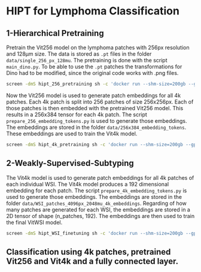 # HIPT for Lymphoma Classification

## 1-Hierarchical Pretraining

Pretrain the Vit256 model on the lymphoma patches with 256px resolution and 128µm size. The data is stored as `.pt` files in the folder `data/single_256_px_128mu`. 
The pretraining is done with the script `main_dino.py`.
To be able to use the `.pt` patches the transformations for Dino had to be modified, since the original code works with .png files.

```bash
screen -dmS hipt_256_pretraining sh -c 'docker run --shm-size=200gb --gpus all  -it --rm -u `id -u $USER` -v /sybig/home/jol/Code/blobyfire/data/single_256_px_128mu:/data -v /sybig/home/jol/Code/HIPT/1-Hierarchical-Pretraining:/mnt jol_hipt torchrun --standalone --nproc_per_node=8 /mnt/main_dino.py --arch vit_small --data_path /data/ --output_dir /mnt/ckpts/pretrain_40_epochs_64_bs/ --epochs 40 --batch_size_per_gpu 64; exec bash'
```

Now the Vit256 model is used to generate patch embeddings for all 4k patches. Each 4k patch is split into 256 patches of size 256x256px.
Each of those patches is then embedded with the pretrained Vit256 model. This results in a 256x384 tensor for each 4k patch.
The script `prepare_256_embedding_tokens.py` is used to generate those embeddings. The embeddings are stored in the folder `data/256x384_embedding_tokens`.
These embeddings are used to train the Vit4k model.

```bash
screen -dmS hipt_4k_pretraining sh -c 'docker run --shm-size=200gb --gpus all  -it --rm -u `id -u $USER` -v /sybig/home/jol/Code/blobyfire/data/256x384_embedding_tokens:/data -v /sybig/home/jol/Code/HIPT/1-Hierarchical-Pretraining:/mnt jol_hipt torchrun --standalone --nproc_per_node=8 /mnt/main_dino4k.py --arch vit4k_xs --data_path /data/ --output_dir /mnt/ckpts/pretrain4k_100_epochs_64_bs/ --epochs 100 --batch_size_per_gpu 64; exec bash'
```

## 2-Weakly-Supervised-Subtyping

The Vit4k model is used to generate patch embeddings for all 4k patches of each individual WSI. The Vit4k model produces a 192 dimensional embedding for each patch.
The script `prepare_4k_embedding_tokens.py` is used to generate those embeddings. The embeddings are stored in the folder `data/WSI_patches_4096px_2048mu_4k_embeddings`.
Regarding of how many patches are generated for each WSI, the embeddings are stored in a 2D tensor of shape (n_patches, 192).
The embeddings are then used to train the final VitWSI model.

```bash
screen -dmS hipt_WSI_finetuning sh -c 'docker run --shm-size=200gb --gpus \"device=0\" -it --rm -u `id -u $USER` -v /sybig/home/jol/Code/blobyfire/data:/data -v /sybig/home/jol/Code/HIPT/2-Weakly-Supervised-Subtyping:/mnt jol_hipt python3 /mnt/main.py; exec bash'
```


## Classification using 4k patches, pretrained Vit256 and Vit4k and a fully connected layer.

